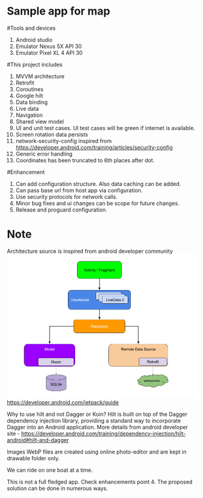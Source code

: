# Sample app for map

#Tools and devices
1. Android studio
2. Emulator Nexus 5X API 30
3. Emulator Pixel XL 4 API 30

#This project includes 
1. MVVM architecture
2. Retrofit
3. Coroutines
4. Google hilt
5. Data binding
6. Live data
7. Navigation
8. Shared view model
9. UI and unit test cases. UI test cases will be green if internet is available.
10. Screen rotation data persists
11. network-security-config inspired from https://developer.android.com/training/articles/security-config
12. Generic error handling
13. Coordinates has been truncated to 6th places after dot.

#Enhancement
1. Can add configuration structure. Also data caching can be added.
2. Can pass base url from host app via configuration. 
3. Use security protocols for network calls.
4. Minor bug fixes and ui changes can be scope for future changes.
5. Release and proguard configuration.

# Note
Architecture source is inspired from android developer community
![App architecture](final-architecture.png "final-architecture")
https://developer.android.com/jetpack/guide


Why to use hilt and not Dagger or Koin?
Hilt is built on top of the Dagger dependency injection library, 
providing a standard way to incorporate Dagger into an Android application.
More details from android developer site - 
https://developer.android.com/training/dependency-injection/hilt-android#hilt-and-dagger

Images
WebP files are created using online photo-editor and are kept in drawable folder only.   

We can ride on one boat at a time. 

This is not a full fledged app. Check enhancements point 4.
The proposed solution can be done in numerous ways. 